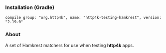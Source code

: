 ### Installation (Gradle)
```compile group: "org.http4k", name: "http4k-testing-hamkrest", version: "2.19.0"```

### About

A set of Hamkrest matchers for use when testing **http4k** apps.
